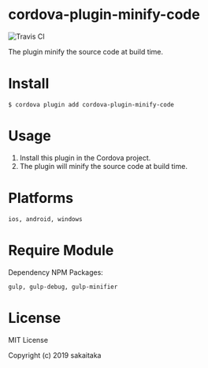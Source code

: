 # cordova-plugin-minify-code
  
![Travis CI](https://travis-ci.org/sakaitaka/cordova-plugin-minify-code.svg?branch=master "build pass")
  
The plugin minify the source code at build time.

# Install

```
$ cordova plugin add cordova-plugin-minify-code
```
  
# Usage
  
1. Install this plugin in the Cordova project.  
2. The plugin will minify the source code at build time.  
  
# Platforms

```
ios, android, windows
```

# Require Module
  
Dependency NPM Packages:
  
```
gulp, gulp-debug, gulp-minifier
```
  
# License
  
MIT License

Copyright (c) 2019 sakaitaka
